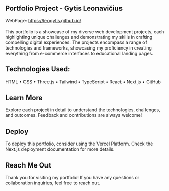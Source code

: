 ## Portfolio Project - Gytis Leonavičius

WebPage: https://leogytis.github.io/ <br><br>
This portfolio is a showcase of my diverse web development projects, each highlighting unique challenges and demonstrating my skills in crafting compelling digital experiences. The projects encompass a range of technologies and frameworks, showcasing my proficiency in creating everything from e-commerce interfaces to educational landing pages.

## Technologies Used:

HTML • CSS • Three.js • Tailwind • TypeScript • React • Next.js • GitHub

## Learn More

Explore each project in detail to understand the technologies, challenges, and outcomes. Feedback and contributions are always welcome!

## Deploy

To deploy this portfolio, consider using the Vercel Platform. Check the Next.js deployment documentation for more details.

## Reach Me Out
Thank you for visiting my portfolio! If you have any questions or collaboration inquiries, feel free to reach out.
